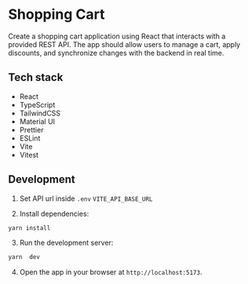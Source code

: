 # Shopping Cart

Create a shopping cart application using React that interacts with a provided REST API. The app should allow users to manage a cart, apply discounts, and synchronize changes with the backend in real time.

## Tech stack

- React
- TypeScript
- TailwindCSS
- Material UI
- Prettier
- ESLint
- Vite
- Vitest

## Development

1. Set API url inside `.env` `VITE_API_BASE_URL`

2. Install dependencies:

```sh
yarn install
```

3. Run the development server:

```sh
yarn  dev
```

4. Open the app in your browser at `http://localhost:5173`.

